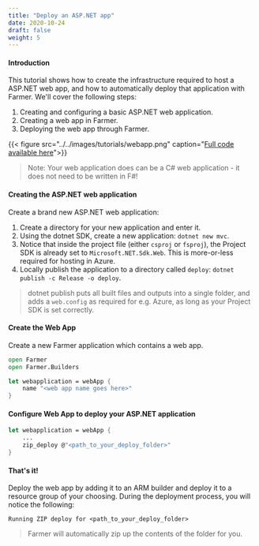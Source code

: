 ```yaml
---
title: "Deploy an ASP.NET app"
date: 2020-10-24
draft: false
weight: 5
---
```


#### Introduction
This tutorial shows how to create the infrastructure required to host a ASP.NET web app, and how to automatically deploy that application with Farmer. We'll cover the following steps:

1. Creating and configuring a basic ASP.NET web application.
1. Creating a web app in Farmer.
1. Deploying the web app through Farmer.

{{< figure src="../../images/tutorials/webapp.png" caption="[Full code available here](https://github.com/CompositionalIT/farmer/blob/master/samples/scripts/tutorials/webapp.fsx)">}}

> Note: Your web application does can be a C# web application - it does not need to be written in F#!

#### Creating the ASP.NET web application
Create a brand new ASP.NET web application:

1. Create a directory for your new application and enter it.
2. Using the dotnet SDK, create a new application: `dotnet new mvc`.
3. Notice that inside the project file (either `csproj` or `fsproj`), the Project SDK is already set to `Microsoft.NET.Sdk.Web`. This is more-or-less required for hosting in Azure.
4. Locally publish the application to a directory called `deploy`: `dotnet publish -c Release -o deploy`.

> dotnet publish puts all built files and outputs into a single folder, and adds a `web.config` as required for e.g. Azure, as long as your Project SDK is set correctly.

#### Create the Web App
Create a new Farmer application which contains a web app.

```fsharp
open Farmer
open Farmer.Builders

let webapplication = webApp {
    name "<web app name goes here>"
}
```

#### Configure Web App to deploy your ASP.NET application
```fsharp
let webapplication = webApp {
    ...
    zip_deploy @"<path_to_your_deploy_folder>"
}
```

#### That's it!
Deploy the web app by adding it to an ARM builder and deploy it to a resource group of your choosing. During the deployment process, you will notice the following:

`Running ZIP deploy for <path_to_your_deploy_folder>`

> Farmer will automatically zip up the contents of the folder for you.